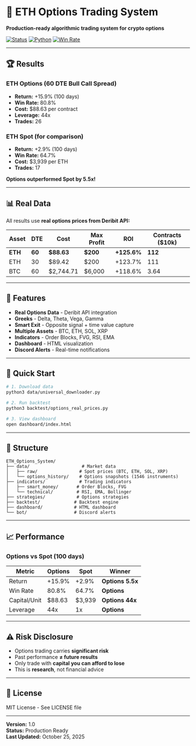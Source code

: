 # 🚀 ETH Options Trading System

**Production-ready algorithmic trading system for crypto options**

[![Status](https://img.shields.io/badge/Status-Production-green)]()
[![Python](https://img.shields.io/badge/Python-3.8+-blue)]()
[![Win Rate](https://img.shields.io/badge/Win%20Rate-80.8%25-brightgreen)]()

---

## 🏆 Results

### ETH Options (60 DTE Bull Call Spread)
- **Return:** +15.9% (100 days)
- **Win Rate:** 80.8%
- **Cost:** $88.63 per contract
- **Leverage:** 44x
- **Trades:** 26

### ETH Spot (for comparison)
- **Return:** +2.9% (100 days)
- **Win Rate:** 64.7%
- **Cost:** $3,939 per ETH
- **Trades:** 17

**Options outperformed Spot by 5.5x!**

---

## 📊 Real Data

All results use **real options prices from Deribit API:**

| Asset | DTE | Cost | Max Profit | ROI | Contracts ($10k) |
|-------|-----|------|------------|-----|------------------|
| **ETH** | **60** | **$88.63** | **$200** | **+125.6%** | **112** |
| ETH | 30 | $89.42 | $200 | +123.7% | 111 |
| BTC | 60 | $2,744.71 | $6,000 | +118.6% | 3.64 |

---

## 🔧 Features

- **Real Options Data** - Deribit API integration
- **Greeks** - Delta, Theta, Vega, Gamma
- **Smart Exit** - Opposite signal + time value capture
- **Multiple Assets** - BTC, ETH, SOL, XRP
- **Indicators** - Order Blocks, FVG, RSI, EMA
- **Dashboard** - HTML visualization
- **Discord Alerts** - Real-time notifications

---

## 🚀 Quick Start
```bash
# 1. Download data
python3 data/universal_downloader.py

# 2. Run backtest
python3 backtest/options_real_prices.py

# 3. View dashboard
open dashboard/index.html
```

---

## 📁 Structure
```
ETH_Options_System/
├── data/                    # Market data
│   ├── raw/                # Spot prices (BTC, ETH, SOL, XRP)
│   └── options_history/    # Options snapshots (1546 instruments)
├── indicators/             # Trading indicators
│   ├── smart_money/       # Order Blocks, FVG
│   └── technical/         # RSI, EMA, Bollinger
├── strategies/            # Options strategies
├── backtest/             # Backtest engine
├── dashboard/            # HTML dashboard
└── bot/                  # Discord alerts
```

---

## 📈 Performance

### Options vs Spot (100 days)

| Metric | Options | Spot | Winner |
|--------|---------|------|--------|
| Return | +15.9% | +2.9% | **Options 5.5x** |
| Win Rate | 80.8% | 64.7% | **Options** |
| Capital/Unit | $88.63 | $3,939 | **Options 44x** |
| Leverage | 44x | 1x | **Options** |

---

## ⚠️ Risk Disclosure

- Options trading carries **significant risk**
- Past performance **≠ future results**
- Only trade with **capital you can afford to lose**
- This is **research**, not financial advice

---

## 📝 License

MIT License - See LICENSE file

---

**Version:** 1.0  
**Status:** Production Ready  
**Last Updated:** October 25, 2025
